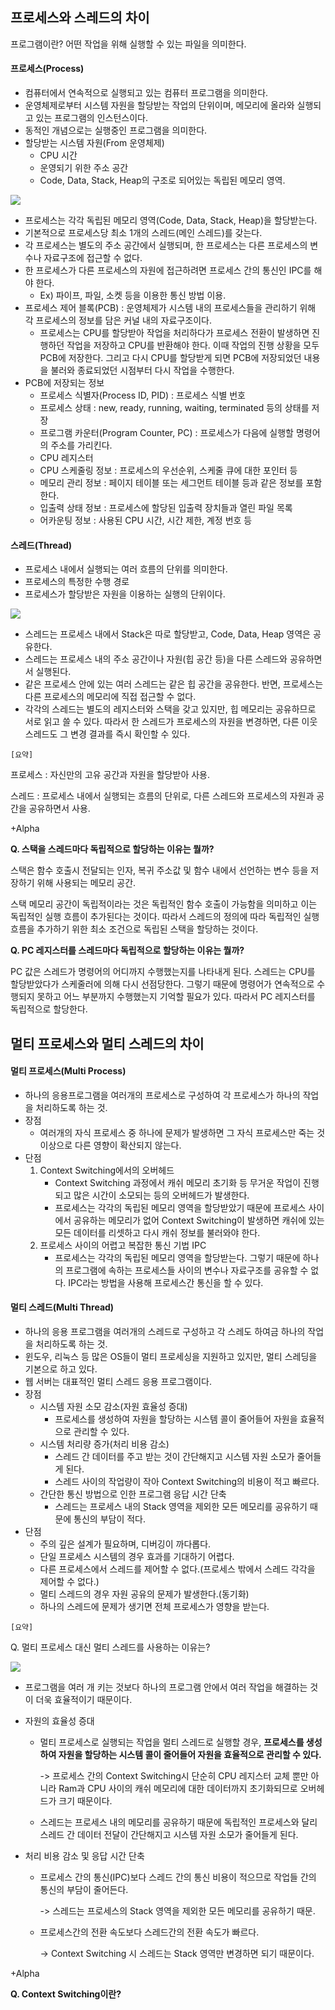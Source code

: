 ## 프로세스와 스레드의 차이

프로그램이란? 어떤 작업을 위해 실행할 수 있는 파일을 의미한다.



#### 프로세스(Process)

- 컴퓨터에서 연속적으로 실행되고 있는 컴퓨터 프로그램을 의미한다.
- 운영체제로부터 시스템 자원을 할당받는 작업의 단위이며, 메모리에 올라와 실행되고 있는 프로그램의 인스턴스이다.
- 동적인 개념으로는 실행중인 프로그램을 의미한다.
- 할당받는 시스템 자원(From 운영체제)
  - CPU 시간
  - 운영되기 위한 주소 공간
  - Code, Data, Stack, Heap의 구조로 되어있는 독립된 메모리 영역.

<img src="https://user-images.githubusercontent.com/33534771/77537773-fe37fb00-6ee1-11ea-8def-4dd11523b5e7.png" />

- 프로세스는 각각 독립된 메모리 영역(Code, Data, Stack, Heap)을 할당받는다.
- 기본적으로 프로세스당 최소 1개의 스레드(메인 스레드)를 갖는다.
- 각 프로세스는 별도의 주소 공간에서 실행되며, 한 프로세스는 다른 프로세스의 변수나 자료구조에 접근할 수 없다.
- 한 프로세스가 다른 프로세스의 자원에 접근하려면 프로세스 간의 통신인 IPC를 해야 한다.
  - Ex) 파이프, 파일, 소켓 등을 이용한 통신 방법 이용.
- 프로세스 제어 블록(PCB) : 운영체제가 시스템 내의 프로세스들을 관리하기 위해 각 프로세스의 정보를 담은 커널 내의 자료구조이다.
  - 프로세스는 CPU를 할당받아 작업을 처리하다가 프로세스 전환이 발생하면 진행하던 작업을 저장하고 CPU를 반환해야 한다. 이때 작업의 진행 상황을 모두 PCB에 저장한다. 그리고 다시 CPU를 할당받게 되면 PCB에 저장되었던 내용을 불러와 종료되었던 시점부터 다시 작업을 수행한다.
- PCB에 저장되는 정보
  - 프로세스 식별자(Process ID, PID) : 프로세스 식별 번호
  - 프로세스 상태 : new, ready, running, waiting, terminated 등의 상태를 저장
  - 프로그램 카운터(Program Counter, PC) : 프로세스가 다음에 실행할 명령어의 주소를 가리킨다.
  - CPU 레지스터
  - CPU 스케줄링 정보 : 프로세스의 우선순위, 스케줄 큐에 대한 포인터 등
  - 메모리 관리 정보 : 페이지 테이블 또는 세그먼트 테이블 등과 같은 정보를 포함한다.
  - 입출력 상태 정보 : 프로세스에 할당된 입출력 장치들과 열린 파일 목록
  - 어카운팅 정보 : 사용된 CPU 시간, 시간 제한, 계정 번호 등



#### 스레드(Thread)

- 프로세스 내에서 실행되는 여러 흐름의 단위를 의미한다.
- 프로세스의 특정한 수행 경로
- 프로세스가 할당받은 자원을 이용하는 실행의 단위이다.

<img src="https://user-images.githubusercontent.com/33534771/77537866-232c6e00-6ee2-11ea-91dc-12dacf688276.png" />

- 스레드는 프로세스 내에서 Stack은 따로 할당받고, Code, Data, Heap 영역은 공유한다.
- 스레드는 프로세스 내의 주소 공간이나 자원(힙 공간 등)을 다른 스레드와 공유하면서 실행된다.
- 같은 프로세스 안에 있는 여러 스레드는 같은 힙 공간을 공유한다. 반면, 프로세스는 다른 프로세스의 메모리에 직접 접근할 수 없다.
- 각각의 스레드는 별도의 레지스터와 스택을 갖고 있지만, 힙 메모리는 공유하므로 서로 읽고 쓸 수 있다. 따라서 한 스레드가 프로세스의 자원을 변경하면, 다른 이웃 스레드도 그 변경 결과를 즉시 확인할 수 있다.



`[요약]`

프로세스 : 자신만의 고유 공간과 자원을 할당받아 사용.

스레드 : 프로세스 내에서 실행되는 흐름의 단위로, 다른 스레드와 프로세스의 자원과 공간을 공유하면서 사용.



+Alpha

**Q. 스택을 스레드마다 독립적으로 할당하는 이유는 뭘까?**

스택은 함수 호출시 전달되는 인자, 복귀 주소값 및 함수 내에서 선언하는 변수 등을 저장하기 위해 사용되는 메모리 공간.

스택 메모리 공간이 독립적이라는 것은 독립적인 함수 호출이 가능함을 의미하고 이는 독립적인 실행 흐름이 추가된다는 것이다. 따라서 스레드의 정의에 따라 독립적인 실행 흐름을 추가하기 위한 최소 조건으로 독립된 스택을 할당하는 것이다.



**Q. PC 레지스터를 스레드마다 독립적으로 할당하는 이유는 뭘까?**

PC 값은 스레드가 명령어의 어디까지 수행했는지를 나타내게 된다. 스레드는 CPU를 할당받았다가 스케줄러에 의해 다시 선점당한다. 그렇기 때문에 명령어가 연속적으로 수행되지 못하고 어느 부분까지 수행했는지 기억할 필요가 있다. 따라서 PC 레지스터를 독립적으로 할당한다.



## 멀티 프로세스와 멀티 스레드의 차이

#### 멀티 프로세스(Multi Process)

- 하나의 응용프로그램을 여러개의 프로세스로 구성하여 각 프로세스가 하나의 작업을 처리하도록 하는 것.
- 장점
  - 여러개의 자식 프로세스 중 하나에 문제가 발생하면 그 자식 프로세스만 죽는 것 이상으로 다른 영향이 확산되지 않는다.
- 단점
  1. Context Switching에서의 오버헤드
     - Context Switching 과정에서 캐쉬 메모리 초기화 등 무거운 작업이 진행되고 많은 시간이 소모되는 등의 오버헤드가 발생한다.
     - 프로세스는 각각의 독립된 메모리 영역을 할당받았기 때문에 프로세스 사이에서 공유하는 메모리가 없어 Context Switching이 발생하면 캐쉬에 있는 모든 데이터를 리셋하고 다시 캐쉬 정보를 불러와야 한다.
  2. 프로세스 사이의 어렵고 복잡한 통신 기법 IPC
     - 프로세스는 각각의 독립된 메모리 영역을 할당받는다. 그렇기 때문에 하나의 프로그램에 속하는 프로세스들 사이의 변수나 자료구조를 공유할 수 없다. IPC라는 방법을 사용해 프로세스간 통신을 할 수 있다.



#### 멀티 스레드(Multi Thread)

- 하나의 응용 프로그램을 여러개의 스레드로 구성하고 각 스레도 하여금 하나의 작업을 처리하도록 하는 것.
- 윈도우, 리눅스 등 많은 OS들이 멀티 프로세싱을 지원하고 있지만, 멀티 스레딩을 기본으로 하고 있다.
- 웹 서버는 대표적인 멀티 스레드 응용 프로그램이다.
- 장점
  - 시스템 자원 소모 감소(자원 효율성 증대)
    - 프로세스를 생성하여 자원을 할당하는 시스템 콜이 줄어들어 자원을 효율적으로 관리할 수 있다.
  - 시스템 처리량 증가(처리 비용 감소)
    - 스레드 간 데이터를 주고 받는 것이 간단해지고 시스템 자원 소모가 줄어들게 된다.
    - 스레드 사이의 작업량이 작아 Context Switching의 비용이 적고 빠르다.
  - 간단한 통신 방법으로 인한 프로그램 응답 시간 단축
    - 스레드는 프로세스 내의 Stack 영역을 제외한 모든 메모리를 공유하기 때문에 통신의 부담이 적다.
- 단점
  - 주의 깊은 설계가 필요하며, 디버깅이 까다롭다.
  - 단일 프로세스 시스템의 경우 효과를 기대하기 어렵다.
  - 다른 프로세스에서 스레드를 제어할 수 없다.(프로세스 밖에서 스레드 각각을 제어할 수 없다.)
  - 멀티 스레드의 경우 자원 공유의 문제가 발생한다.(동기화)
  - 하나의 스레드에 문제가 생기면 전체 프로세스가 영향을 받는다.



`[요약]`

Q. 멀티 프로세스 대신 멀티 스레드를 사용하는 이유는?

<img src="https://user-images.githubusercontent.com/33534771/77537949-41926980-6ee2-11ea-90eb-569dc64faed5.png" />

- 프로그램을 여러 개 키는 것보다 하나의 프로그램 안에서 여러 작업을 해결하는 것이 더욱 효율적이기 때문이다.

- 자원의 효율성 증대

  - 멀티 프로세스로 실행되는 작업을 멀티 스레드로 실행할 경우, **프로세스를 생성하여 자원을 할당하는 시스템 콜이 줄어들어 자원을 효율적으로 관리할 수 있다.**

    -> 프로세스 간의 Context Switching시 단순히 CPU 레지스터 교체 뿐만 아니라 Ram과 CPU 사이의 캐쉬 메모리에 대한 데이터까지 초기화되므로 오버헤드가 크기 때문이다.

  - 스레드는 프로세스 내의 메모리를 공유하기 때문에 독립적인 프로세스와 달리 스레드 간 데이터 전달이 간단해지고 시스템 자원 소모가 줄어들게 된다.

- 처리 비용 감소 및 응답 시간 단축

  - 프로세스 간의 통신(IPC)보다 스레드 간의 통신 비용이 적으므로 작업들 간의 통신의 부담이 줄어든다.

    -> 스레드는 프로세스의 Stack 영역을 제외한 모든 메모리를 공유하기 때문.

  - 프로세스간의 전환 속도보다 스레드간의 전환 속도가 빠르다.

    -> Context Switching 시 스레드는 Stack 영역만 변경하면 되기 때문이다.



+Alpha

**Q. Context Switching이란?**











































